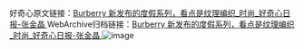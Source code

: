 好奇心原文链接：[Burberry 新发布的度假系列，看点是纹理编织_时尚_好奇心日报-张金晶 ](https://www.qdaily.com/articles/9994.html)
WebArchive归档链接：[Burberry 新发布的度假系列，看点是纹理编织_时尚_好奇心日报-张金晶 ](http://web.archive.org/web/20190623155411/https://www.qdaily.com/articles/9994.html)
![image](http://ww3.sinaimg.cn/large/007d5XDply1g3vhiyoxelj30u0302ayo)